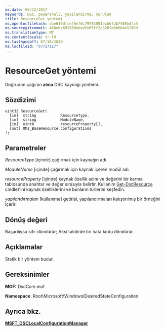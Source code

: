 ```yaml
---
ms.date: 06/12/2017
keywords: DSC, powershell, yapılandırma, Kurulum
title: ResourceGet yöntemi
ms.openlocfilehash: dbe610dfcef5ef6c79783801ecb6fdb7408bdfa5
ms.sourcegitcommit: 46bebe692689ebedfe65ff2c828fe666b443198d
ms.translationtype: MT
ms.contentlocale: tr-TR
ms.lasthandoff: 07/10/2019
ms.locfileid: "67727117"
---
```

# <a name="resourceget-method"></a>ResourceGet yöntemi

Doğrudan çağıran **alma** DSC kaynağı yöntemi.

## <a name="syntax"></a>Sözdizimi

```mof
uint32 ResourceGet(
  [in]  string           ResourceType,
  [in]  string           ModuleName,
  [in]  uint8            resourceProperty[],
  [out] OMI_BaseResource configurations
);
```

## <a name="parameters"></a>Parametreler

*ResourceType* \[içinde\] çağırmak için kaynağın adı.

*ModuleName* \[içinde\] çağırmak için kaynak içeren modül adı.

*resourceProperty* \[içinde\] kaynak özellik adını ve değerini bir karma tablosunda anahtar ve değer sırasıyla belirtir. Kullanım [Get-DscResource](/powershell/module/PSDesiredStateConfiguration/Get-DscResource) cmdlet'ini kaynak özelliklerini ve bunların türlerini keşfedin.

*yapılandırmaları* \[kullanıma\] getirisi, yapılandırmaları katıştırılmış bir örneğini içerir.

## <a name="return-value"></a>Dönüş değeri

Başarılıysa sıfır döndürür; Aksi takdirde bir hata kodu döndürür.

## <a name="remarks"></a>Açıklamalar

Statik bir yöntem budur.

## <a name="requirements"></a>Gereksinimler

**MOF:** DscCore.mof

**Namespace**: Root\Microsoft\Windows\DesiredStateConfiguration

## <a name="see-also"></a>Ayrıca bkz.

[**MSFT_DSCLocalConfigurationManager**](msft-dsclocalconfigurationmanager.md)
